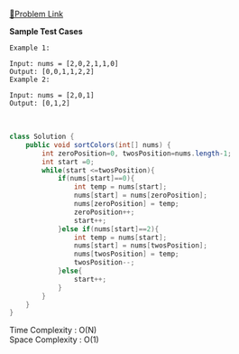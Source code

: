 [📍Problem Link](https://leetcode.com/problems/sort-colors/submissions/921949417/)

**Sample Test Cases**
```
Example 1:

Input: nums = [2,0,2,1,1,0]
Output: [0,0,1,1,2,2]
Example 2:

Input: nums = [2,0,1]
Output: [0,1,2]
```
<br>

```java
class Solution {
    public void sortColors(int[] nums) {
        int zeroPosition=0, twosPosition=nums.length-1;
        int start =0;
        while(start <=twosPosition){
            if(nums[start]==0){
                int temp = nums[start];
                nums[start] = nums[zeroPosition];
                nums[zeroPosition] = temp;
                zeroPosition++;
                start++;
            }else if(nums[start]==2){
                int temp = nums[start];
                nums[start] = nums[twosPosition];
                nums[twosPosition] = temp;
                twosPosition--;
            }else{
                start++;
            }
        }
    }
}
```

Time Complexity : O(N)<br>
Space Complexity : O(1)
